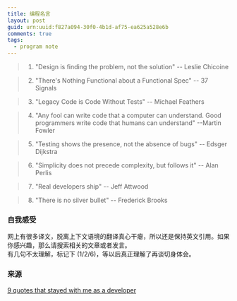 ```yaml
---
title: 编程名言
layout: post
guid: urn:uuid:f827a094-30f0-4b1d-af75-ea625a528e6b
comments: true
tags:
  - program note
---
```


> 1. "Design is finding the problem, not the solution" -- Leslie Chicoine

> 2. "There's Nothing Functional about a Functional Spec" -- 37 Signals

> 3. "Legacy Code is Code Without Tests" -- Michael Feathers

> 4. "Any fool can write code that a computer can understand. Good programmers write code that humans can understand" --Martin Fowler

> 5. "Testing shows the presence, not the absence of bugs" -- Edsger Dijkstra

> 6. "Simplicity does not precede complexity, but follows it" -- Alan Perlis

> 7. "Real developers ship" -- Jeff Attwood

> 8. "There is no silver bullet" -- Frederick Brooks

### 自我感受
网上有很多译文，脱离上下文语境的翻译真心干瘪，所以还是保持英文引用。如果你感兴趣，那么请搜索相关的文章或者发言。  
有几句不太理解，标记下 (1/2/6)，等以后真正理解了再谈切身体会。

### 来源
[9 quotes that stayed with me as a developer](http://www.pixelstech.net/article/1306481689-9-quotes-that-stayed-with-me-as-a-developer)
